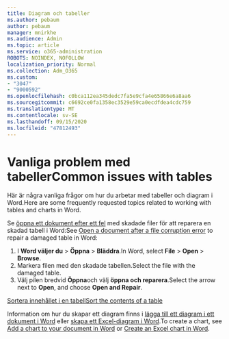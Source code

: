 ```yaml
---
title: Diagram och tabeller
ms.author: pebaum
author: pebaum
manager: mnirkhe
ms.audience: Admin
ms.topic: article
ms.service: o365-administration
ROBOTS: NOINDEX, NOFOLLOW
localization_priority: Normal
ms.collection: Adm_O365
ms.custom:
- "3047"
- "9000592"
ms.openlocfilehash: c0bca112ea345dedc7fa5e9cfa4e65866e6a8aa6
ms.sourcegitcommit: c6692ce0fa1358ec3529e59ca0ecdfdea4cdc759
ms.translationtype: MT
ms.contentlocale: sv-SE
ms.lasthandoff: 09/15/2020
ms.locfileid: "47812493"
---
```

# <a name="common-issues-with-tables"></a><span data-ttu-id="8bb2f-102">Vanliga problem med tabeller</span><span class="sxs-lookup"><span data-stu-id="8bb2f-102">Common issues with tables</span></span> 

<span data-ttu-id="8bb2f-103">Här är några vanliga frågor om hur du arbetar med tabeller och diagram i Word.</span><span class="sxs-lookup"><span data-stu-id="8bb2f-103">Here are some frequently requested topics related to working with tables and charts in Word.</span></span>

<span data-ttu-id="8bb2f-104">Se [öppna ett dokument efter ett fel](https://support.office.com/article/47df9d48-2165-4411-a699-1786ac734bc3) med skadade filer för att reparera en skadad tabell i Word:</span><span class="sxs-lookup"><span data-stu-id="8bb2f-104">See [Open a document after a file corruption error](https://support.office.com/article/47df9d48-2165-4411-a699-1786ac734bc3) to repair a damaged table in Word:</span></span>

 1. <span data-ttu-id="8bb2f-105">I **Word väljer du**  >  **Öppna**  >  **Bläddra**.</span><span class="sxs-lookup"><span data-stu-id="8bb2f-105">In Word, select **File** > **Open** > **Browse**.</span></span>
 2. <span data-ttu-id="8bb2f-106">Markera filen med den skadade tabellen.</span><span class="sxs-lookup"><span data-stu-id="8bb2f-106">Select the file with the damaged table.</span></span>
 3. <span data-ttu-id="8bb2f-107">Välj pilen bredvid **Öppna**och välj **öppna och reparera**.</span><span class="sxs-lookup"><span data-stu-id="8bb2f-107">Select the arrow next to **Open**, and choose **Open and Repair**.</span></span>

[<span data-ttu-id="8bb2f-108">Sortera innehållet i en tabell</span><span class="sxs-lookup"><span data-stu-id="8bb2f-108">Sort the contents of a table</span></span>](https://support.office.com/article/F8392477-4613-49CD-ABA6-7C2E48F1D91F)

<span data-ttu-id="8bb2f-109">Information om hur du skapar ett diagram finns i [lägga till ett diagram i ett dokument i Word](https://support.office.com/article/ff48e3eb-5e04-4368-a39e-20df7c798932) eller [skapa ett Excel-diagram i Word](https://support.office.com/article/11A7D2F0-4487-4A9B-BBC6-D50916CD4A57).</span><span class="sxs-lookup"><span data-stu-id="8bb2f-109">To create a chart, see [Add a chart to your document in Word](https://support.office.com/article/ff48e3eb-5e04-4368-a39e-20df7c798932) or [Create an Excel chart in Word](https://support.office.com/article/11A7D2F0-4487-4A9B-BBC6-D50916CD4A57).</span></span>